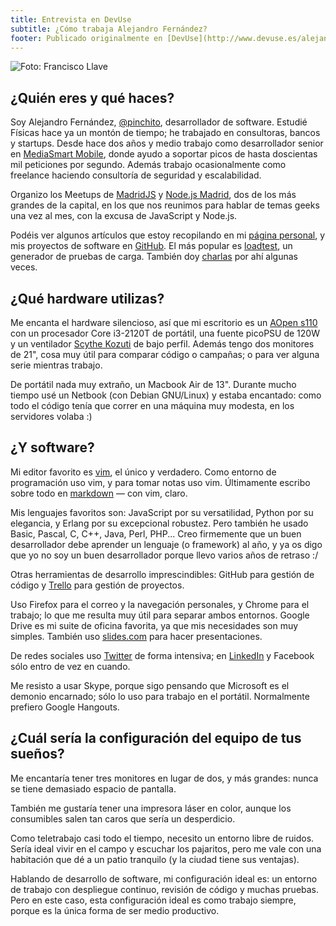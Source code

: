 ```yaml
---
title: Entrevista en DevUse
subtitle: ¿Cómo trabaja Alejandro Fernández?
footer: Publicado originalmente en [DevUse](http://www.devuse.es/alejandro-fernandez/) el 2015-10-26.
---
```


![Foto: Francisco Llave](pics/pinchito.jpg "Alejandro Fernández")

## ¿Quién eres y qué haces?

Soy Alejandro Fernández, [@pinchito](https://twitter.com/pinchito), desarrollador de software. Estudié Físicas hace ya un montón de tiempo; he trabajado en consultoras, bancos y startups. Desde hace dos años y medio trabajo como desarrollador senior en [MediaSmart Mobile](http://mediasmart.es/es/inicio/), donde ayudo a soportar picos de hasta doscientas mil peticiones por segundo. Además trabajo ocasionalmente como freelance haciendo consultoría de seguridad y escalabilidad.

Organizo los Meetups de [MadridJS](http://www.meetup.com/es/madridjs/) y [Node.js Madrid](http://www.meetup.com/es/Node-js-Madrid/), dos de los más grandes de la capital, en los que nos reunimos para hablar de temas geeks una vez al mes, con la excusa de JavaScript y Node.js.

Podéis ver algunos artículos que estoy recopilando en mi [página personal](http://alexfernandez.github.io/), y mis proyectos de software en [GitHub](https://github.com/alexfernandez/). El más popular es [loadtest](https://github.com/alexfernandez/loadtest), un generador de pruebas de carga. También doy [charlas](http://lanyrd.com/profile/pinchito/) por ahí algunas veces.

## ¿Qué hardware utilizas?

Me encanta el hardware silencioso, así que mi escritorio es un [AOpen s110](http://global.aopen.com/products_detail.aspx?auno=2860) con un procesador Core i3-2120T de portátil, una fuente picoPSU de 120W y un ventilador [Scythe Kozuti](http://www.scythe-eu.com/en/products/cpu-cooler/kozuti-cooler.html) de bajo perfil. Además tengo dos monitores de 21", cosa muy útil para comparar código o campañas; o para ver alguna serie mientras trabajo.

De portátil nada muy extraño, un Macbook Air de 13". Durante mucho tiempo usé un Netbook (con Debian GNU/Linux) y estaba encantado: como todo el código tenía que correr en una máquina muy modesta, en los servidores volaba :)

## ¿Y software?

Mi editor favorito es [vim](http://www.vim.org/), el único y verdadero. Como entorno de programación uso vim, y para tomar notas uso vim. Últimamente escribo sobre todo en [markdown](https://daringfireball.net/projects/markdown/) — con vim, claro.

Mis lenguajes favoritos son: JavaScript por su versatilidad, Python por su elegancia, y Erlang por su excepcional robustez. Pero también he usado Basic, Pascal, C, C++, Java, Perl, PHP... Creo firmemente que un buen desarrollador debe aprender un lenguaje (o framework) al año, y ya os digo que yo no soy un buen desarrollador porque llevo varios años de retraso :/

Otras herramientas de desarrollo imprescindibles: GitHub para gestión de código y [Trello](https://trello.com/) para gestión de proyectos.

Uso Firefox para el correo y la navegación personales, y Chrome para el trabajo; lo que me resulta muy útil para separar ambos entornos. Google Drive es mi suite de oficina favorita, ya que mis necesidades son muy simples. También uso [slides.com](https://slides.com/alexfernandez) para hacer presentaciones.

De redes sociales uso [Twitter](https://twitter.com/pinchito) de forma intensiva; en [LinkedIn](https://www.linkedin.com/in/alexfer) y Facebook sólo entro de vez en cuando.

Me resisto a usar Skype, porque sigo pensando que Microsoft es el demonio encarnado; sólo lo uso para trabajo en el portátil. Normalmente prefiero Google Hangouts.

## ¿Cuál sería la configuración del equipo de tus sueños?

Me encantaría tener tres monitores en lugar de dos, y más grandes: nunca se tiene demasiado espacio de pantalla.

También me gustaría tener una impresora láser en color, aunque los consumibles salen tan caros que sería un desperdicio.

Como teletrabajo casi todo el tiempo, necesito un entorno libre de ruidos. Sería ideal vivir en el campo y escuchar los pajaritos, pero me vale con una habitación que dé a un patio tranquilo (y la ciudad tiene sus ventajas).

Hablando de desarrollo de software, mi configuración ideal es: un entorno de trabajo con despliegue continuo, revisión de código y muchas pruebas. Pero en este caso, esta configuración ideal es como trabajo siempre, porque es la única forma de ser medio productivo.

